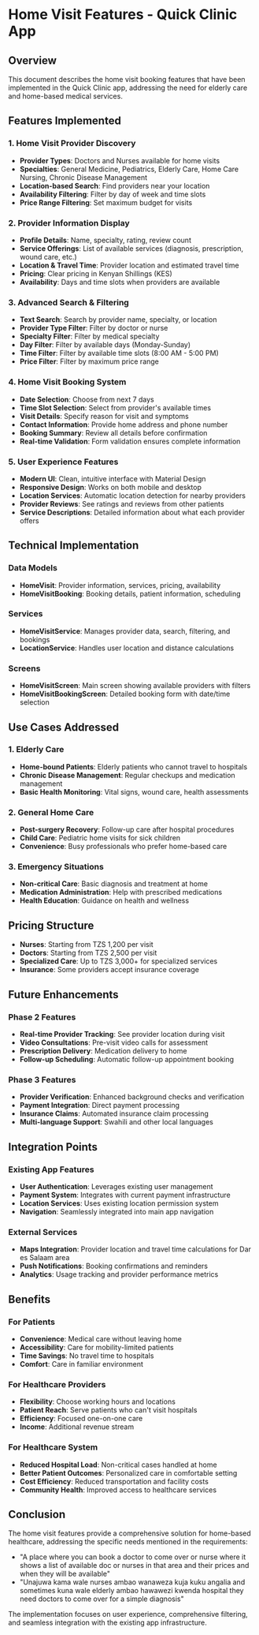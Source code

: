 # Home Visit Features - Quick Clinic App

## Overview
This document describes the home visit booking features that have been implemented in the Quick Clinic app, addressing the need for elderly care and home-based medical services.

## Features Implemented

### 1. Home Visit Provider Discovery
- **Provider Types**: Doctors and Nurses available for home visits
- **Specialties**: General Medicine, Pediatrics, Elderly Care, Home Care Nursing, Chronic Disease Management
- **Location-based Search**: Find providers near your location
- **Availability Filtering**: Filter by day of week and time slots
- **Price Range Filtering**: Set maximum budget for visits

### 2. Provider Information Display
- **Profile Details**: Name, specialty, rating, review count
- **Service Offerings**: List of available services (diagnosis, prescription, wound care, etc.)
- **Location & Travel Time**: Provider location and estimated travel time
- **Pricing**: Clear pricing in Kenyan Shillings (KES)
- **Availability**: Days and time slots when providers are available

### 3. Advanced Search & Filtering
- **Text Search**: Search by provider name, specialty, or location
- **Provider Type Filter**: Filter by doctor or nurse
- **Specialty Filter**: Filter by medical specialty
- **Day Filter**: Filter by available days (Monday-Sunday)
- **Time Filter**: Filter by available time slots (8:00 AM - 5:00 PM)
- **Price Filter**: Filter by maximum price range

### 4. Home Visit Booking System
- **Date Selection**: Choose from next 7 days
- **Time Slot Selection**: Select from provider's available times
- **Visit Details**: Specify reason for visit and symptoms
- **Contact Information**: Provide home address and phone number
- **Booking Summary**: Review all details before confirmation
- **Real-time Validation**: Form validation ensures complete information

### 5. User Experience Features
- **Modern UI**: Clean, intuitive interface with Material Design
- **Responsive Design**: Works on both mobile and desktop
- **Location Services**: Automatic location detection for nearby providers
- **Provider Reviews**: See ratings and reviews from other patients
- **Service Descriptions**: Detailed information about what each provider offers

## Technical Implementation

### Data Models
- **HomeVisit**: Provider information, services, pricing, availability
- **HomeVisitBooking**: Booking details, patient information, scheduling

### Services
- **HomeVisitService**: Manages provider data, search, filtering, and bookings
- **LocationService**: Handles user location and distance calculations

### Screens
- **HomeVisitScreen**: Main screen showing available providers with filters
- **HomeVisitBookingScreen**: Detailed booking form with date/time selection

## Use Cases Addressed

### 1. Elderly Care
- **Home-bound Patients**: Elderly patients who cannot travel to hospitals
- **Chronic Disease Management**: Regular checkups and medication management
- **Basic Health Monitoring**: Vital signs, wound care, health assessments

### 2. General Home Care
- **Post-surgery Recovery**: Follow-up care after hospital procedures
- **Child Care**: Pediatric home visits for sick children
- **Convenience**: Busy professionals who prefer home-based care

### 3. Emergency Situations
- **Non-critical Care**: Basic diagnosis and treatment at home
- **Medication Administration**: Help with prescribed medications
- **Health Education**: Guidance on health and wellness

## Pricing Structure
- **Nurses**: Starting from TZS 1,200 per visit
- **Doctors**: Starting from TZS 2,500 per visit
- **Specialized Care**: Up to TZS 3,000+ for specialized services
- **Insurance**: Some providers accept insurance coverage

## Future Enhancements

### Phase 2 Features
- **Real-time Provider Tracking**: See provider location during visit
- **Video Consultations**: Pre-visit video calls for assessment
- **Prescription Delivery**: Medication delivery to home
- **Follow-up Scheduling**: Automatic follow-up appointment booking

### Phase 3 Features
- **Provider Verification**: Enhanced background checks and verification
- **Payment Integration**: Direct payment processing
- **Insurance Claims**: Automated insurance claim processing
- **Multi-language Support**: Swahili and other local languages

## Integration Points

### Existing App Features
- **User Authentication**: Leverages existing user management
- **Payment System**: Integrates with current payment infrastructure
- **Location Services**: Uses existing location permission system
- **Navigation**: Seamlessly integrated into main app navigation

### External Services
- **Maps Integration**: Provider location and travel time calculations for Dar es Salaam area
- **Push Notifications**: Booking confirmations and reminders
- **Analytics**: Usage tracking and provider performance metrics

## Benefits

### For Patients
- **Convenience**: Medical care without leaving home
- **Accessibility**: Care for mobility-limited patients
- **Time Savings**: No travel time to hospitals
- **Comfort**: Care in familiar environment

### For Healthcare Providers
- **Flexibility**: Choose working hours and locations
- **Patient Reach**: Serve patients who can't visit hospitals
- **Efficiency**: Focused one-on-one care
- **Income**: Additional revenue stream

### For Healthcare System
- **Reduced Hospital Load**: Non-critical cases handled at home
- **Better Patient Outcomes**: Personalized care in comfortable setting
- **Cost Efficiency**: Reduced transportation and facility costs
- **Community Health**: Improved access to healthcare services

## Conclusion
The home visit features provide a comprehensive solution for home-based healthcare, addressing the specific needs mentioned in the requirements:
- "A place where you can book a doctor to come over or nurse where it shows a list of available doc or nurses in that area and their prices and when they will be available"
- "Unajuwa kama wale nurses ambao wanaweza kuja kuku angalia and sometimes kuna wale elderly ambao hawawezi kwenda hospital they need doctors to come over for a simple diagnosis"

The implementation focuses on user experience, comprehensive filtering, and seamless integration with the existing app infrastructure.
